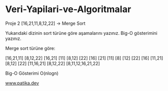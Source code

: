 # Veri-Yapilari-ve-Algoritmalar
Proje 2
[16,21,11,8,12,22] -> Merge Sort

Yukarıdaki dizinin sort türüne göre aşamalarını yazınız.
Big-O gösterimini yazınız.

Merge sort türüne göre:

[16,21,11]           [8,12,22]
[16,21]  [11]        [8,12]  [22]
[16] [21] [11]       [8] [12] [22]
[16]    [11,21]      [8,12]   [22]
[11,16,21]           [8,12,22]
[8,11,12,16,21,22]

Big-O Gösterimi
O(nlogn)

www.patika.dev
